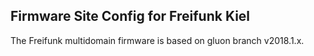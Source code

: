 Firmware Site Config for Freifunk Kiel
--------------------------------------

The Freifunk multidomain firmware is based on gluon branch v2018.1.x.
